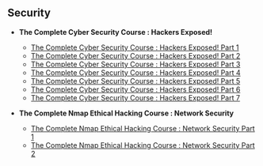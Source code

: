 ## Security

* **The Complete Cyber Security Course : Hackers Exposed!**
   * [The Complete Cyber Security Course : Hackers Exposed! Part 1](http://1ink.cc/Rmd0i)
   * [The Complete Cyber Security Course : Hackers Exposed! Part 2](http://1ink.cc/J2NMT)
   * [The Complete Cyber Security Course : Hackers Exposed! Part 3](http://1ink.cc/u9ktm)
   * [The Complete Cyber Security Course : Hackers Exposed! Part 4](http://1ink.cc/GnIFT)
   * [The Complete Cyber Security Course : Hackers Exposed! Part 5](http://1ink.cc/4HMth)
   * [The Complete Cyber Security Course : Hackers Exposed! Part 6](http://1ink.cc/Rw7F0)
   * [The Complete Cyber Security Course : Hackers Exposed! Part 7](http://1ink.cc/ledBj)

* **The Complete Nmap Ethical Hacking Course : Network Security**
   * [The Complete Nmap Ethical Hacking Course : Network Security Part 1](http://1ink.cc/6ifFp)
   * [The Complete Nmap Ethical Hacking Course : Network Security Part 2](http://1ink.cc/iBQ9w)
